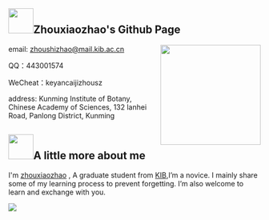 ## <img src="https://ss1.bdstatic.com/70cFuXSh_Q1YnxGkpoWK1HF6hhy/it/u=20232891,2602174010&fm=26&gp=0.jpg" width=50>Zhouxiaozhao's Github Page



<img align='right' src='https://user-images.githubusercontent.com/5713670/87202985-820dcb80-c2b6-11ea-9f56-7ec461c497c3.gif' width='200"'>

email: zhoushizhao@mail.kib.ac.cn

QQ：443001574

WeCheat：keyancaijizhousz

address: Kunming Institute of Botany, Chinese Academy of Sciences, 132 lanhei Road, Panlong District, Kunming

## <img src="https://media.giphy.com/media/VgCDAzcKvsR6OM0uWg/giphy.gif" width="50">A little more about me

I'm [zhouxiaozhao](www.zhouxiaozhao.cn) , A graduate student from [KIB](http://www.kib.ac.cn/),I’m a novice. I mainly share some of my learning process to prevent forgetting. I’m also welcome to learn and exchange with you.

<img src="http://5b0988e595225.cdn.sohucs.com/images/20180622/43203592e0e4467f8a1ea5abb73ed947.gif">